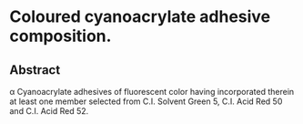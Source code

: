# Coloured cyanoacrylate adhesive composition.

## Abstract
α Cyanoacrylate adhesives of fluorescent color having incorporated therein at least one member selected from C.I. Solvent Green 5, C.I. Acid Red 50 and C.I. Acid Red 52.